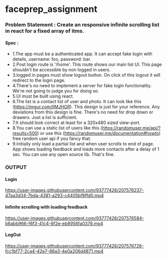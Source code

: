 # faceprep_assignment


### Problem Statement : Create an responsive infinite scrolling list in react for a fixed array of itms.

#### Spec :

- 1.The app must be a authenticated app. It can accept fake login with details, username: foo, password: bar.
- 2.Post login route is '/home'. This route shows our main list Ul. This page shouldn't be accessible by non logged in users.
- 3.logged in pages must show logout button. On click of this logout it will redirect to the login page.
- 4.There's no need to implement a server for fake login functionality. We're not going to judge you for doing so.
- 5.Ul must be built using react.
- 6.The list is a contact list of user and photo. It can look like this (https://imgur.com/lIMJHGR). This design is just for your reference. Any deviations from this design is fine. There's no need for drop down or drawers. Just a list is sufficient.
- 7.It should look correct at least for a 320x480 sized view-port.
- 8.You can use a static list of users like this (https://randomuser.me/api/?results=500) or use this (https://randomuser.me/documentation#howto) free random user api if you fancy that.
- 9.Initially only load a partial list and when user scrolls to end of page. App shows loading feedback and loads more contacts after a delay of 1 sec.
  You can use any open source lib. That's fine.
  
### OUTPUT 

#### Login 

https://user-images.githubusercontent.com/93777426/207576237-47aa3d34-7bda-4381-a293-c4405bf8ffd0.mp4




#### Infinite scrolling with loading feedback

https://user-images.githubusercontent.com/93777426/207576584-b6abb966-f6f3-41c4-8f2e-eb8956fa0378.mp4




#### LogOut 

https://user-images.githubusercontent.com/93777426/207576726-fcc1bf77-2ca4-42e7-86a3-4e0a206d4871.mp4








  
  
